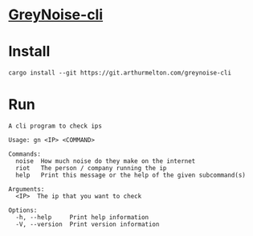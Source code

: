 # [GreyNoise-cli](https://git.arthurmelton.com/greynoise-cli)

# Install

```
cargo install --git https://git.arthurmelton.com/greynoise-cli
```

# Run

```
A cli program to check ips

Usage: gn <IP> <COMMAND>

Commands:
  noise  How much noise do they make on the internet
  riot   The person / company running the ip
  help   Print this message or the help of the given subcommand(s)

Arguments:
  <IP>  The ip that you want to check

Options:
  -h, --help     Print help information
  -V, --version  Print version information
```
